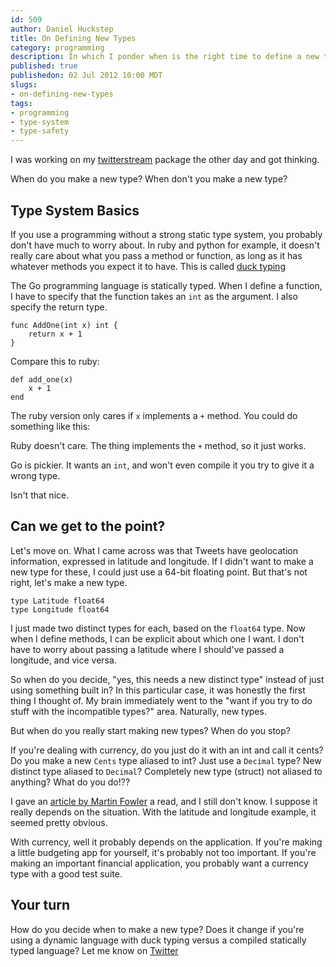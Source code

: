 ```yaml
--- 
id: 509
author: Daniel Huckstep
title: On Defining New Types
category: programming
description: In which I ponder when is the right time to define a new type in your program.
published: true
publishedon: 02 Jul 2012 10:00 MDT
slugs: 
- on-defining-new-types
tags: 
- programming
- type-system
- type-safety
---
```

I was working on my
[twitterstream](https://github.com/darkhelmet/twitterstream) package the
other day and got thinking.

When do you make a new type? When don't you make a new type?

## Type System Basics

If you use a programming without a strong static type system, you
probably don't have much to worry about. In ruby and python for example,
it doesn't really care about what you pass a method or function, as long
as it has whatever methods you expect it to have. This is called [duck
typing](http://en.wikipedia.org/wiki/Duck_typing)

The Go programming language is statically typed. When I define a
function, I have to specify that the function takes an `int` as the
argument. I also specify the return type.

    func AddOne(int x) int {
        return x + 1
    }

Compare this to ruby:

    def add_one(x)
        x + 1
    end

The ruby version only cares if `x` implements a `+` method. You could do
something like this:

<script src="https://gist.github.com/3001475.js?file=lol_ruby.rb"></script>

Ruby doesn't care. The thing implements the `+` method, so it just
works.

Go is pickier. It wants an `int`, and won't even compile it you try to
give it a wrong type.

<script src="https://gist.github.com/3001475.js?file=types.go"></script>

Isn't that nice.

## Can we get to the point?

Let's move on. What I came across was that Tweets have geolocation
information, expressed in latitude and longitude. If I didn't want to
make a new type for these, I could just use a 64-bit floating point. But
that's not right, let's make a new type.

    type Latitude float64
    type Longitude float64

I just made two distinct types for each, based on the `float64` type.
Now when I define methods, I can be explicit about which one I want. I
don't have to worry about passing a latitude where I should've passed a
longitude, and vice versa.

So when do you decide, "yes, this needs a new distinct type" instead of
just using something built in? In this particular case, it was honestly
the first thing I thought of. My brain immediately went to the "want if
you try to do stuff with the incompatible types?" area. Naturally, new
types.

But when do you really start making new types? When do you stop?

If you're dealing with currency, do you just do it with an int and call
it cents? Do you make a new `Cents` type aliased to int? Just use a
`Decimal` type? New distinct type aliased to `Decimal`? Completely new
type (struct) not aliased to anything? What do you do!??

I gave an [article by Martin
Fowler](http://www.martinfowler.com/ieeeSoftware/whenType.pdf) a read,
and I still don't know. I suppose it really depends on the situation.
With the latitude and longitude example, it seemed pretty obvious.

With currency, well it probably depends on the application. If you're
making a little budgeting app for yourself, it's probably not too
important. If you're making an important financial application, you
probably want a currency type with a good test suite.

## Your turn

How do you decide when to make a new type? Does it change if you're
using a dynamic language with duck typing versus a compiled statically
typed language? Let me know on
[Twitter](https://twitter.com/darkhelmetlive)
